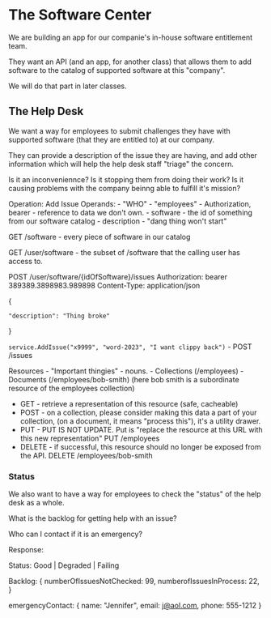 # The Software Center

We are building an app for our companie's in-house software entitlement team. 

They want an API (and an app, for another class) that allows them to add software to the catalog of supported software at this "company".

We will do that part in later classes.


## The Help Desk

We want a way for employees to submit challenges they have with supported software (that they are entitled to) at our company.

They can provide a description of the issue they are having, and add other information which will help the help desk staff "triage" the concern.

Is it an inconveniennce?
Is it stopping them from doing their work?
Is it causing problems with the company beinng able to fulfill it's mission?

Operation: Add Issue
Operands:
    - "WHO" - "employees" - Authorization, bearer 
        - reference to data we don't own.
    - software - the id of something from our software catalog
    - description - "dang thing won't start"


GET /software  - every piece of software in our catalog

GET /user/software - the subset of /software that the calling user has access to.

POST /user/software/{idOfSoftware}/issues
Authorization: bearer 389389.3898983.989898
Content-Type: application/json

{

    "description": "Thing broke"
}

`service.AddIssue("x9999", "word-2023", "I want clippy back")` - POST /issues


Resources - "Important thingies" - nouns.
    - Collections (/employees)
    - Documents (/employees/bob-smith) (here bob smith is a subordinate resource of the employees collection)

- GET - retrieve a representation of this resource (safe, cacheable)
- POST - on a collection, please consider making this data a part of your collection, (on a document, it means "process this"), it's a utility drawer.
- PUT - PUT IS NOT UPDATE. Put is "replace the resource at this URL with this new representation" PUT /employees
- DELETE - if successful, this resource should no longer be exposed from the API. DELETE /employees/bob-smith


### Status

We also want to have a way for employees to check the "status" of the help desk as a whole.

What is the backlog for getting help with an issue?

Who can I contact if it is an emergency?


Response:

Status: Good | Degraded | Failing 

Backlog: {
    numberOfIssuesNotChecked: 99,
    numberofIssuesInProcess: 22,
}

emergencyContact: {
    name: "Jennifer",
    email: j@aol.com,
    phone: 555-1212
}